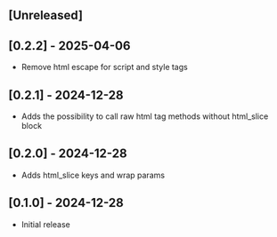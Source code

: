 ## [Unreleased]

## [0.2.2] - 2025-04-06

- Remove html escape for script and style tags

## [0.2.1] - 2024-12-28

- Adds the possibility to call raw html tag methods without html_slice block

## [0.2.0] - 2024-12-28

- Adds html_slice keys and wrap params

## [0.1.0] - 2024-12-28

- Initial release
